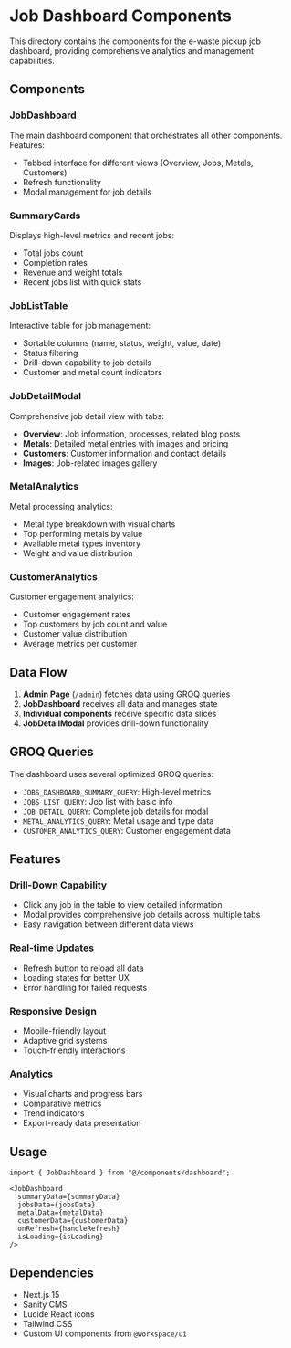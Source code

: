 # Job Dashboard Components

This directory contains the components for the e-waste pickup job dashboard, providing comprehensive analytics and management capabilities.

## Components

### JobDashboard
The main dashboard component that orchestrates all other components. Features:
- Tabbed interface for different views (Overview, Jobs, Metals, Customers)
- Refresh functionality
- Modal management for job details

### SummaryCards
Displays high-level metrics and recent jobs:
- Total jobs count
- Completion rates
- Revenue and weight totals
- Recent jobs list with quick stats

### JobListTable
Interactive table for job management:
- Sortable columns (name, status, weight, value, date)
- Status filtering
- Drill-down capability to job details
- Customer and metal count indicators

### JobDetailModal
Comprehensive job detail view with tabs:
- **Overview**: Job information, processes, related blog posts
- **Metals**: Detailed metal entries with images and pricing
- **Customers**: Customer information and contact details
- **Images**: Job-related images gallery

### MetalAnalytics
Metal processing analytics:
- Metal type breakdown with visual charts
- Top performing metals by value
- Available metal types inventory
- Weight and value distribution

### CustomerAnalytics
Customer engagement analytics:
- Customer engagement rates
- Top customers by job count and value
- Customer value distribution
- Average metrics per customer

## Data Flow

1. **Admin Page** (`/admin`) fetches data using GROQ queries
2. **JobDashboard** receives all data and manages state
3. **Individual components** receive specific data slices
4. **JobDetailModal** provides drill-down functionality

## GROQ Queries

The dashboard uses several optimized GROQ queries:
- `JOBS_DASHBOARD_SUMMARY_QUERY`: High-level metrics
- `JOBS_LIST_QUERY`: Job list with basic info
- `JOB_DETAIL_QUERY`: Complete job details for modal
- `METAL_ANALYTICS_QUERY`: Metal usage and type data
- `CUSTOMER_ANALYTICS_QUERY`: Customer engagement data

## Features

### Drill-Down Capability
- Click any job in the table to view detailed information
- Modal provides comprehensive job details across multiple tabs
- Easy navigation between different data views

### Real-time Updates
- Refresh button to reload all data
- Loading states for better UX
- Error handling for failed requests

### Responsive Design
- Mobile-friendly layout
- Adaptive grid systems
- Touch-friendly interactions

### Analytics
- Visual charts and progress bars
- Comparative metrics
- Trend indicators
- Export-ready data presentation

## Usage

```tsx
import { JobDashboard } from "@/components/dashboard";

<JobDashboard
  summaryData={summaryData}
  jobsData={jobsData}
  metalData={metalData}
  customerData={customerData}
  onRefresh={handleRefresh}
  isLoading={isLoading}
/>
```

## Dependencies

- Next.js 15
- Sanity CMS
- Lucide React icons
- Tailwind CSS
- Custom UI components from `@workspace/ui`
